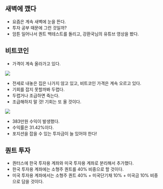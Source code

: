 ## 새벽에 깼다
- 요즘은 계속 새벽에 눈을 뜬다.
- 투자 공부 때문에 그런 것일까?
- 암튼 일어나서 퀀트 백테스트를 돌리고, 강환국님의 유튜브 영상을 봤다.


## 비트코인
- 가격이 계속 올라가고 있다.

![](https://i.imgur.com/LyIfacx.png)

- 전세로 내놓은 집은 나가지 않고 있고, 비트코인 가격은 계속 오르고 있다.
- 기회를 잡지 못할까봐 두렵다.
- 두렵거나 조급하면 죽는다.
- 조급해하지 말 것! 기회는 또 올 것이다.

![](https://i.imgur.com/G7zStqf.png)
- 383만원 수익이 발생했다.
- 수익률은 31.42%이다.
- 포지션을 잡을 수 있는 투자금이 늘 있어야 한다!

## 퀀트 투자
- 퀀터스에 한국 투자용 계좌와 미국 투자용 계좌로 분리해서 추가했다.
- 한국 투자용 계좌에는 소형주 퀀트를 40% 비중으로 할 것이다.
- 미국 투자용 계좌에서는 소형주 퀀트 40% + 미국단기채 10% + 미국금 10% 비중으로 담을 것이다.



